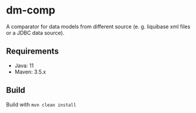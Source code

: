 # dm-comp
A comparator for data models from different source (e. g. liquibase xml files or a JDBC data source).

## Requirements
* Java: 11
* Maven: 3.5.x

## Build
Build with `mvn clean install`